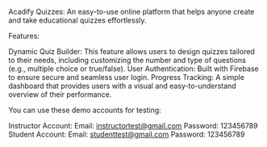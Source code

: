 Acadify Quizzes: An easy-to-use online platform that helps anyone create and take educational quizzes effortlessly.

Features:

Dynamic Quiz Builder: This feature allows users to design quizzes tailored to their needs, including customizing the number and type of questions (e.g., multiple choice or true/false).
User Authentication: Built with Firebase to ensure secure and seamless user login.
Progress Tracking: A simple dashboard that provides users with a visual and easy-to-understand overview of their performance.

You can use these demo accounts for testing:

Instructor Account:
Email: instructortest@gmail.com
Password: 123456789
Student Account:
Email: studenttest@gmail.com
Password: 123456789
